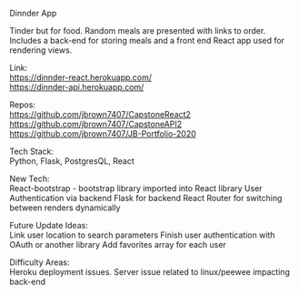 Dinnder App

Tinder but for food. Random meals are presented with links to order. Includes a back-end for storing meals and a front end React app used for rendering views.

Link:  <br />
https://dinnder-react.herokuapp.com/ <br />
https://dinnder-api.herokuapp.com/ <br />

Repos: <br />
https://github.com/jbrown7407/CapstoneReact2 <br />
https://github.com/jbrown7407/CapstoneAPI2 <br />
https://github.com/jbrown7407/JB-Portfolio-2020 <br />

Tech Stack: <br />
Python, Flask, PostgresQL, React

New Tech: <br />
React-bootstrap - bootstrap library imported into React library
User Authentication via backend
Flask for backend
React Router for switching between renders dynamically

Future Update Ideas: <br />
Link user location to search parameters
Finish user authentication with OAuth or another library
Add favorites array for each user

Difficulty Areas: <br />
Heroku deployment issues. Server issue related to linux/peewee impacting back-end
